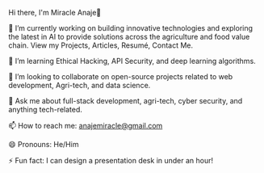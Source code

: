 Hi there, I'm Miracle Anaje👋

🔭 I’m currently working on building innovative technologies and exploring the latest in AI to provide solutions across the agriculture and food value chain. View my Projects, Articles, Resumé, Contact Me.

🌱 I’m learning Ethical Hacking, API Security, and deep learning algorithms.

👯 I’m looking to collaborate on open-source projects related to web development, Agri-tech, and data science.

💬 Ask me about full-stack development, agri-tech, cyber security, and anything tech-related.

📫 How to reach me: anajemiracle@gmail.com

😄 Pronouns: He/Him

⚡ Fun fact: I can design a presentation desk in under an hour!
